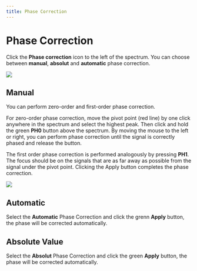 ```yaml
---
title: Phase Correction
---
```


# Phase Correction

Click the **Phase correction** icon to the left of the spectrum. You can choose between **manual**, **absolut** and **automatic** phase correction.

![](./Phase_correction1.png)

## Manual

You can perform zero-order and first-order phase correction.

For zero-order phase correction, move the pivot point (red line) by one click anywhere in the spectrum and select the highest peak. Then click and hold the green **PH0** button above the spectrum. By moving the mouse to the left or right, you can perform phase correction until the signal is correctly phased and release the button.

The first order phase correction is performed analogously by pressing **PH1**. The focus should be on the signals that are as far away as possible from the signal under the pivot point. Clicking the Apply button completes the phase correction.

![](./phase_correction.gif)

## Automatic

Select the **Automatic** Phase Correction and click the grenn **Apply** button, the phase will be corrected automatically.

## Absolute Value

Select the **Absolut** Phase Correction and click the green **Apply** button, the phase will be corrected automatically.
